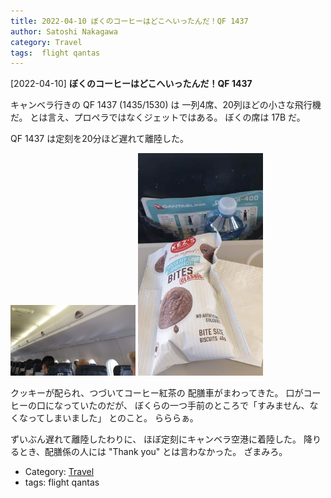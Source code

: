```yaml
---
title: 2022-04-10 ぼくのコーヒーはどこへいったんだ！QF 1437
author: Satoshi Nakagawa
category: Travel
tags:  flight qantas
---
```


[2022-04-10] **ぼくのコーヒーはどこへいったんだ！QF 1437** 

 キャンベラ行きの QF 1437 (1435/1530) は
一列4席、20列ほどの小さな飛行機だ。
とは言え、プロペラではなくジェットではある。
ぼくの席は 17B だ。

 QF 1437 は定刻を20分ほど遅れて離陸した。

<img src="/pict/2022-04-10-qantas.jpg" alt="" width="200"/>
<img src="/pict/2022-04-10-qantas-bites.jpg" alt="" width="200"/>

 クッキーが配られ、つづいてコーヒー紅茶の
配膳車がまわってきた。
口がコーヒーの口になっていたのだが、
ぼくらの一つ手前のところで「すみません、なくなってしまいました」
とのこと。
らららぁ。

 ずいぶん遅れて離陸したわりに、
ほぼ定刻にキャンベラ空港に着陸した。
降りるとき、配膳係の人には "Thank you" とは言わなかった。
ざまみろ。

- Category: [Travel](https://merapano.github.io/categories.html#Travel)
- tags:  flight qantas
